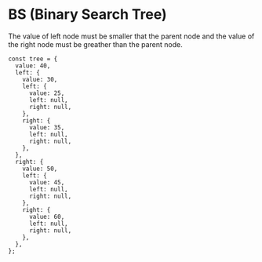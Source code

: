 # BS (Binary Search Tree)

The value of left node must be smaller that the parent node and the value of the right node must be greather than the parent node.

```
const tree = {
  value: 40,
  left: {
    value: 30,
    left: {
      value: 25,
      left: null,
      right: null,
    },
    right: {
      value: 35,
      left: null,
      right: null,
    },
  },
  right: {
    value: 50,
    left: {
      value: 45,
      left: null,
      right: null,
    },
    right: {
      value: 60,
      left: null,
      right: null,
    },
  },
};
```

